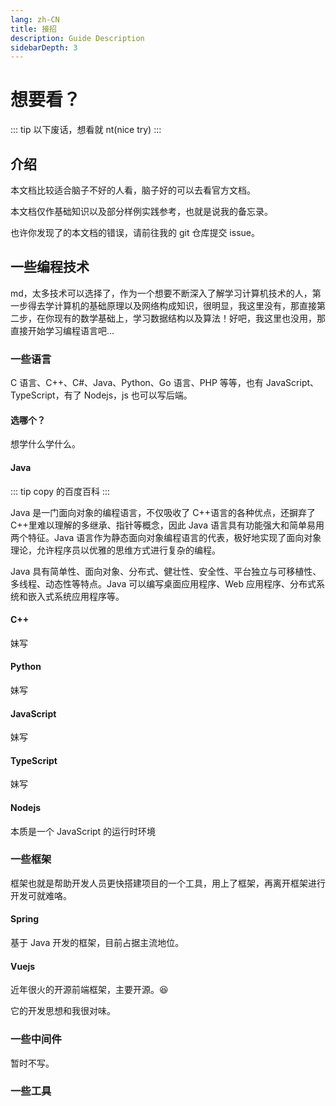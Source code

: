 ```yaml
---
lang: zh-CN
title: 接招
description: Guide Description
sidebarDepth: 3
---
```


# 想要看？

::: tip
以下废话，想看就 nt(nice try)
:::

## 介绍

本文档比较适合脑子不好的人看，脑子好的可以去看官方文档。

本文档仅作基础知识以及部分样例实践参考，也就是说我的备忘录。

也许你发现了的本文档的错误，请前往我的 git 仓库提交 issue。

## 一些编程技术

md，太多技术可以选择了，作为一个想要不断深入了解学习计算机技术的人，第一步得去学计算机的基础原理以及网络构成知识，很明显，我这里没有，那直接第二步，在你现有的数学基础上，学习数据结构以及算法！好吧，我这里也没用，那直接开始学习编程语言吧...

### 一些语言

C 语言、C++、C#、Java、Python、Go 语言、PHP 等等，也有 JavaScript、TypeScript，有了 Nodejs，js 也可以写后端。

#### 选哪个？

想学什么学什么。

#### Java

::: tip
copy 的百度百科
:::

Java 是一门面向对象的编程语言，不仅吸收了 C++语言的各种优点，还摒弃了 C++里难以理解的多继承、指针等概念，因此 Java 语言具有功能强大和简单易用两个特征。Java 语言作为静态面向对象编程语言的代表，极好地实现了面向对象理论，允许程序员以优雅的思维方式进行复杂的编程。

Java 具有简单性、面向对象、分布式、健壮性、安全性、平台独立与可移植性、多线程、动态性等特点。Java 可以编写桌面应用程序、Web 应用程序、分布式系统和嵌入式系统应用程序等。

#### C++

妹写

#### Python

妹写

#### JavaScript

妹写

#### TypeScript

妹写

#### Nodejs

本质是一个 JavaScript 的运行时环境

### 一些框架

框架也就是帮助开发人员更快搭建项目的一个工具，用上了框架，再离开框架进行开发可就难咯。

#### Spring

基于 Java 开发的框架，目前占据主流地位。

#### Vuejs

近年很火的开源前端框架，主要开源。:laughing:

它的开发思想和我很对味。

### 一些中间件

暂时不写。

### 一些工具
